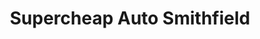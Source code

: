 ---
title: "Supercheap Auto Smithfield"
url: /smithfield/supercheap-auto-smithfield/
shop: car parts
---